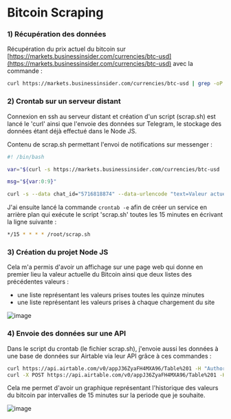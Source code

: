 # Bitcoin Scraping

### 1) Récupération des données

Récupération du prix actuel du bitcoin sur [https://markets.businessinsider.com/currencies/btc-usd](https://markets.businessinsider.com/currencies/btc-usd) avec la commande :

```bash
curl https://markets.businessinsider.com/currencies/btc-usd | grep -oP '(?<=<span class="price-section__current-value">).*(?=</span>)
```

### 2) Crontab sur un serveur distant

Connexion en ssh au serveur distant et création d'un script (scrap.sh) est lancé le 'curl' ainsi que l'envoie des données sur Telegram, le stockage des données étant déjà effectué dans le Node JS.

Contenu de scrap.sh permettant l'envoi de notifications sur messenger :

```bash
#! /bin/bash

var="$(curl -s https://markets.businessinsider.com/currencies/btc-usd | grep -oP '(?<=<span class="price-section__current-value">).*(?=</span>)')"

msg="${var:0:9}"

curl -s --data chat_id="5716818874" --data-urlencode "text=Valeur actuelle du Bitcoin : $ $msg " "https://api.telegram.org/bot5711757703:AAEK9nWX--WUyD2kPjpgiGTjRNps0zVErJ8/sendMessage?parse_mode"
```

J'ai ensuite lancé la commande `crontab -e` afin de créer un service en arrière plan qui exécute le script 'scrap.sh' toutes les 15 minutes en écrivant la ligne suivante :

```bash
*/15 * * * * /root/scrap.sh
```

### 3) Création du projet Node JS

Cela m'a permis d'avoir un affichage sur une page web qui donne en premier lieu la valeur actuelle du Bitcoin ainsi que deux listes des précédentes valeurs :
- une liste représentant les valeurs prises toutes les quinze minutes
- une liste représentant les valeurs prises à chaque chargement du site

![image](https://user-images.githubusercontent.com/74963340/204912934-9824494a-859d-41bf-bf35-bf7d8ea2d992.png)

### 4) Envoie des données sur une API

Dans le script du crontab (le fichier scrap.sh), j'envoie aussi les données à une base de données sur Airtable via leur API grâce à ces commandes :

```bash
curl https://api.airtable.com/v0/appJ36ZyaFH4MXA96/Table%201 -H "Authorization: Bearer keyZAgEqSGNdXIWLd"
curl -X POST https://api.airtable.com/v0/appJ36ZyaFH4MXA96/Table%201 -H "Authorization: Bearer keyZAgEqSGNdXIWLd" -H "Content-Type: application/json" --data '{"fields": {"value": "'"$msg"'","date": "'"$mydate"'", "day": "'"$day"'"},"typecast": true}'
```

Cela me permet d'avoir un graphique représentant l'historique des valeurs du bitcoin par intervalles de 15 minutes sur la periode que je souhaite.

![image](https://user-images.githubusercontent.com/74963340/204913888-9e9f73c7-f283-40bd-a9a1-309009001571.png)
